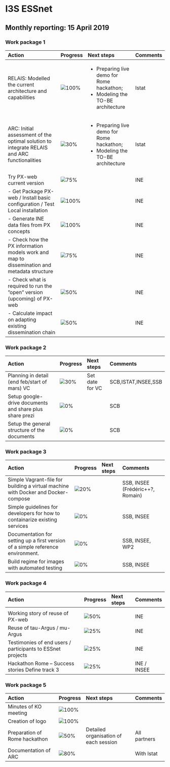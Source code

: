 # I3S ESSnet

## Monthly reporting: 15 April 2019

### Work package 1

| Action  | Progress | Next steps | Comments |
|:--|:--|:--|:--|
| RELAIS: Modelled the current architecture and capabilities | ![100%](https://progress-bar.dev/100) | <ul><li>Preparing live demo for Rome hackathon;</li><li>Modeling the TO-BE architecture</li></ul> | Istat |
| ARC: Initial assessment of the optimal solution to integrate RELAIS and ARC functionalities | ![30%](https://progress-bar.dev/30) |  <ul><li>Preparing live demo for Rome hackathon;</li><li>Modeling the TO-BE architecture</li></ul> | Istat |
| Try PX-web current version | ![75%](https://progress-bar.dev/75) |  | INE |
| - Get Package PX-web / Install basic configuration / Test Local installation | ![100%](https://progress-bar.dev/100) |  | INE |
| - Generate INE data files from PX concepts | ![100%](https://progress-bar.dev/100) |  | INE |
| - Check how the PX information models work and map to dissemination and metadata structure | ![75%](https://progress-bar.dev/75) |  | INE |
| - Check what is required to run the ”open” version (upcoming) of PX-web | ![50%](https://progress-bar.dev/50) |  | INE |
| - Calculate impact on adapting existing dissemination chain | ![50%](https://progress-bar.dev/50) |  | INE |


### Work package 2

| Action  | Progress | Next steps | Comments |
|:--|:--|:--|:--|
|Planning in detail (end feb/start of mars) VC|![30%](https://progress-bar.dev/30)|Set date for VC|SCB,ISTAT,INSEE,SSB|
|Setup google-drive documents and share plus share prezi|![0%](https://progress-bar.dev/0)||SCB|
|Setup the general structure of the documents|![0%](https://progress-bar.dev/0)||SCB|


### Work package 3

| Action  | Progress | Next steps | Comments |
|:--|:--|:--|:--|
|Simple Vagrant-file for building a virtual machine with Docker and Docker-compose|![20%](https://progress-bar.dev/20)||SSB, INSEE (Frédéric++?, Romain)|
|Simple guidelines for developers for how to containarize existing services|![0%](https://progress-bar.dev/0)||SSB, INSEE|
|Documentation for setting up a first version of a simple reference environment. |![0%](https://progress-bar.dev/0)||SSB, INSEE, WP2|
|Build regime for images with automated testing|![0%](https://progress-bar.dev/0)||SSB, INSEE|


### Work package 4

| Action  | Progress | Next steps | Comments |
|:--|:--|:--|:--|
|  |  |  |  |
| Working story of reuse of PX-web | ![50%](https://progress-bar.dev/50) |  | INE |
| Reuse of tau-Argus / mu-Argus | ![25%](https://progress-bar.dev/25) |  | INE |
| Testimonies of end users / participants to ESSnet projects | ![25%](https://progress-bar.dev/25) |  | INE |
| Hackathon Rome – Success stories Define track 3 | ![25%](https://progress-bar.dev/25) |  | INE / INSEE |


### Work package 5

| Action  | Progress | Next steps | Comments |
|:--|:--|:--|:--|
| Minutes of KO meeting | ![100%](https://progress-bar.dev/100) |  |  |
| Creation of logo | ![100%](https://progress-bar.dev/100) |  |  |
| Preparation of Rome hackathon | ![50%](https://progress-bar.dev/50) | Detailed organisation of each session | All partners |
| Documentation of ARC | ![80%](https://progress-bar.dev/80) |  | With Istat |
